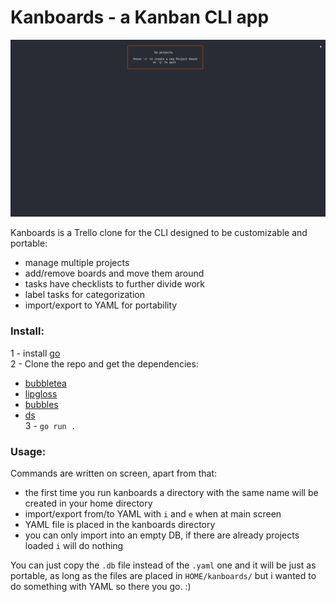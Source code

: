 # Kanboards - a Kanban CLI app  
![image](demo.gif)  

Kanboards is a Trello clone for the CLI designed to be customizable and portable:  
- manage multiple projects
- add/remove boards and move them around
- tasks have checklists to further divide work
- label tasks for categorization    
- import/export to YAML for portability   

### Install:  
1 - install [go](https://go.dev/doc/install)  
2 - Clone the repo and get the dependencies:  
- [bubbletea](https://github.com/charmbracelet/bubbletea)
- [lipgloss](https://github.com/charmbracelet/lipgloss)  
- [bubbles](https://github.com/charmbracelet/bubbles)
- [ds](https://github.com/Anacardo89/ds)  
3 -  `go run .`

### Usage:  
Commands are written on screen, apart from that:  
- the first time you run kanboards a directory with the same name will be created in your home directory  
- import/export from/to YAML with `i` and `e` when at main screen  
- YAML file is placed in the kanboards directory  
- you can only import into an empty DB, if there are already projects loaded `i` will do nothing  

You can just copy the `.db` file instead of the `.yaml` one and it will be just as portable, as long as the files are placed in `HOME/kanboards/` but i wanted to do something with YAML so there you go. :)
